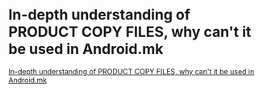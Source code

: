 # In-depth understanding of PRODUCT COPY FILES, why can't it be used in Android.mk
[In-depth understanding of PRODUCT COPY FILES, why can't it be used in Android.mk](https://aiwithcloud.com/2022/09/15/in_depth_understanding_of_product_copy_files_why_cant_it_be_used_in_android-mk/)